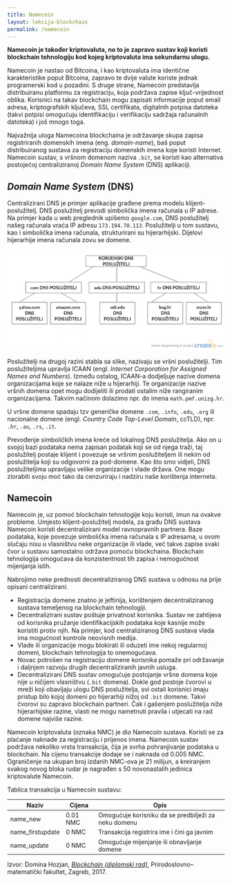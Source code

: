 ```yaml
---
title: Namecoin
layout: lekcija-blockchain
permalink: /namecoin
---
```


**Namecoin je također kriptovaluta, no to je zapravo sustav koji koristi blockchain tehnologiju kod kojeg kriptovaluta ima sekundarnu ulogu.**

Namecoin je nastao od Bitcoina, i kao kriptovaluta ima identične karakteristike poput Bitcoina, zapravo te dvije valute koriste jednak programerski kod u pozadini. S druge strane, Namecoin predstavlja distribuiranu platformu za registraciju, koja podržava zapise ključ-vrijednost oblika. Korisnici na takav blockchain mogu zapisati informacije poput email adresa, kriptografskih ključeva, SSL certifikata, digitalnih potpisa datoteka (takvi potpisi omogućuju identifikaciju i verifikaciju sadržaja računalnih datoteka) i još mnogo toga. 

Najvažnija uloga Namecoina blockchaina je održavanje skupa zapisa registriranih domenskih imena (eng. *domain-name*), baš poput distribuiranog sustava za registraciju domenskih imena koje koristi Internet. Namecoin sustav, s vršnom domenom naziva `.bit`, se koristi kao alternativa postojećoj centraliziranoj *Domain Name System* (DNS) aplikaciji. 

## *Domain Name System* (DNS)

Centralizirani DNS je primjer aplikacije građene prema modelu klijent-poslužitelj. DNS poslužitelj prevodi simbolička imena računala u IP adrese. Na primjer kada u web preglednik upišemo `google.com`, DNS poslužitelj našeg računala vraća IP adresu `173.194.70.113`. Poslužitelji u tom sustavu, kao i simbolička imena računala, strukturirani su hijerarhijski. Dijelovi hijerarhije imena računala zovu se domene.

![](/images/koncepti/web/dns.png)

Poslužitelji na drugoj razini stabla sa slike, nazivaju se vršni poslužitelji. Tim poslužiteljima upravlja ICAAN (engl. *Internet Corporation for Assigned Names and Numbers*). Između ostalog, ICAAN-a dodjeljuje nazive domena organizacijama koje se nalaze niže u hijerarhiji. Te organizacije nazive vršnih domena opet mogu dodijeliti ili prodati ostalim niže rangiranim organizacijama. Takvim načinom dolazimo npr. do imena `math.pmf.unizg.hr`. 

U vršne domene spadaju tzv generičke domene `.com`, `.info`, `.edu`, `.org` ili nacionalne domene (engl. *Country Code Top-Level Domain*, ccTLD), npr. `.hr`, `.au`, `.rs`, `.it`. 

Prevođenje simboličkih imena kreće od lokalnog DNS poslužitelja. Ako on u svojoj bazi podataka nema zapisan podatak koji se od njega traži, taj poslužitelj postaje klijent i povezuje se vršnim poslužiteljem ili nekim od poslužitelja koji su odgovorni za pod-domene. Kao što smo vidjeli, DNS poslužiteljima upravljaju velike organizacije i vlade država. One mogu zlorabiti svoju moć tako da cenzuriraju i nadziru naše korištenja interneta.

## Namecoin

Namecoin je, uz pomoć blockchain tehnologije koju koristi, imun na ovakve probleme. Umjesto klijent-poslužitelj modela, za građu DNS sustava Namecoin koristi decentralizirani model ravnopravnih partnera. Baze podataka, koje povezuje simbolička imena računala s IP adresama, u ovom slučaju nisu u vlasništvu neke organizacije ili vlade, već takve zapise svaki čvor u sustavu samostalno održava pomoću blockchaina. Blockchain tehnologija omogućava da konzistentnost tih zapisa i nemogućnost mijenjanja istih. 

Nabrojimo neke prednosti decentraliziranog DNS sustava u odnosu na prije opisani centralizirani: 

- Registracija domene znatno je jeftinija, korištenjem decentraliziranog sustava temeljenog na blockchain tehnologiji. 
- Decentralizirani sustav poštuje privatnost korisnika. Sustav ne zahtijeva od korisnika pružanje identiﬁkacijskih podataka koje kasnije može koristiti protiv njih. Na primjer, kod centraliziranog DNS sustava vlada ima mogućnost kontrole neovisnih medija. 
- Vlade ili organizacije mogu blokirati ili oduzeti ime nekoj regularnoj domeni, blockchain tehnologija to onemogućava. 
- Novac potrošen na registraciju domene korisnika pomaže pri održavanje i daljnjem razvoju drugih decentraliziranih javnih usluga. 
- Decentralizirani DNS sustav omogućuje postojanje vršne domena koje nije u ničijem vlasništvu (`.bit` domena). Dokle god postoje čvorovi u mreži koji obavljaju ulogu DNS poslužitelja, svi ostali korisnici imaju pristup bilo kojoj domeni po hijerarhiji nižoj od `.bit` domene. Takvi čvorovi su zapravo blockchain partneri. Čak i gašenjem poslužitelja niže hijerarhijske razine, vlasti ne mogu nametnuti pravila i utjecati na rad domene najviše razine.

Namecoin kriptovaluta (oznaka NMC) je dio Namecoin sustava. Koristi se za plaćanje naknade za registraciju i prijenos imena. Namecoin sustav podržava nekoliko vrsta transakcija, čija je svrha pohranjivanje podataka u blockchain. Na cijenu transakcije dodaje se i naknada od 0.005 NMC. Ograničenje na ukupan broj izdanih NMC-ova je 21 milijun, a kreiranjem svakog novog bloka rudar je nagrađen s 50 novonastalih jedinica kriptovalute Namecoin.

Tablica transakcija u Namecoin sustavu:

Naziv | Cijena | Opis 
------|--------|------
name_new | 0.01 NMC | Omogućuje korisniku da se predbilježi za neku domenu 
name_firstupdate | 0 NMC | Transakcija registrira ime i čini ga javnim 
name_update | 0 NMC | Omogućuje mijenjanje ili obnavljanje domene


Izvor: Domina Hozjan, [*Blockchain (diplomski rad)*](https://zir.nsk.hr/islandora/object/pmf%3A779/datastream/PDF/view), Prirodoslovno–matematički fakultet, Zagreb, 2017.
